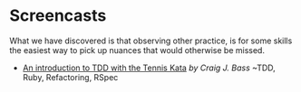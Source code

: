 # Screencasts

What we have discovered is that observing other practice, is for some skills the easiest way to pick up nuances that would otherwise be missed.

* [An introduction to TDD with the Tennis Kata](./tennis.md) _by Craig J. Bass_ ~TDD, Ruby, Refactoring, RSpec

